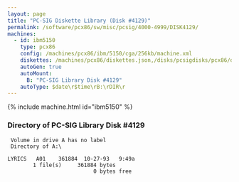 ```yaml
---
layout: page
title: "PC-SIG Diskette Library (Disk #4129)"
permalink: /software/pcx86/sw/misc/pcsig/4000-4999/DISK4129/
machines:
  - id: ibm5150
    type: pcx86
    config: /machines/pcx86/ibm/5150/cga/256kb/machine.xml
    diskettes: /machines/pcx86/diskettes.json,/disks/pcsigdisks/pcx86/diskettes.json
    autoGen: true
    autoMount:
      B: "PC-SIG Library Disk #4129"
    autoType: $date\r$time\rB:\rDIR\r
---
```


{% include machine.html id="ibm5150" %}

### Directory of PC-SIG Library Disk #4129

     Volume in drive A has no label
     Directory of A:\

    LYRICS   A01    361884  10-27-93   9:49a
            1 file(s)     361884 bytes
                               0 bytes free
